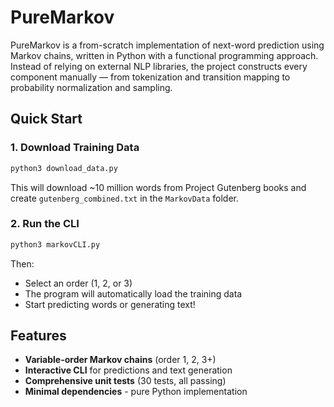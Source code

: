 # PureMarkov
PureMarkov is a from-scratch implementation of next-word prediction using Markov chains, written in Python with a functional programming approach. Instead of relying on external NLP libraries, the project constructs every component manually — from tokenization and transition mapping to probability normalization and sampling.
## Quick Start

### 1. Download Training Data
```bash
python3 download_data.py
```
This will download ~10 million words from Project Gutenberg books and create `gutenberg_combined.txt` in the `MarkovData` folder.

### 2. Run the CLI
```bash
python3 markovCLI.py
```
Then:
- Select an order (1, 2, or 3)
- The program will automatically load the training data
- Start predicting words or generating text!

## Features

- **Variable-order Markov chains** (order 1, 2, 3+)
- **Interactive CLI** for predictions and text generation
- **Comprehensive unit tests** (30 tests, all passing)
- **Minimal dependencies** - pure Python implementation
